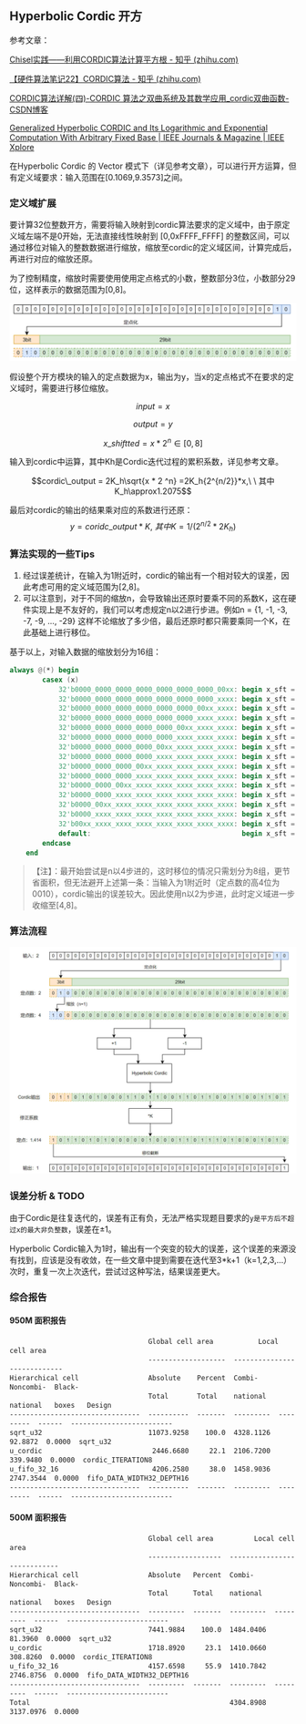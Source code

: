 

## Hyperbolic Cordic 开方

参考文章：

[Chisel实践——利用CORDIC算法计算平方根 - 知乎 (zhihu.com)](https://zhuanlan.zhihu.com/p/336572351)

[【硬件算法笔记22】CORDIC算法 - 知乎 (zhihu.com)](https://zhuanlan.zhihu.com/p/359610075)

[CORDIC算法详解(四)-CORDIC 算法之双曲系统及其数学应用_cordic双曲函数-CSDN博客](https://blog.csdn.net/Pieces_thinking/article/details/83545806)

[Generalized Hyperbolic CORDIC and Its Logarithmic and Exponential Computation With Arbitrary Fixed Base | IEEE Journals & Magazine | IEEE Xplore](https://ieeexplore.ieee.org/document/8738918)



在Hyperbolic Cordic 的 Vector 模式下（详见参考文章），可以进行开方运算，但有定义域要求：输入范围在[0.1069,9.3573]之间。

### 定义域扩展

要计算32位整数开方，需要将输入映射到cordic算法要求的定义域中，由于原定义域左端不是0开始，无法直接线性映射到 [0,0xFFFF_FFFF] 的整数区间，可以通过移位对输入的整数数据进行缩放，缩放至cordic的定义域区间，计算完成后，再进行对应的缩放还原。

为了控制精度，缩放时需要使用使用定点格式的小数，整数部分3位，小数部分29位，这样表示的数据范围为[0,8]。

![定点化](./doc/定点化.png)

假设整个开方模块的输入的定点数据为x，输出为y，当x的定点格式不在要求的定义域时，需要进行移位缩放。

$$input =x$$

$$output =y$$

$$x\_shiftted = x * 2 ^n \in[0,8]$$


输入到cordic中运算，其中Kh是Cordic迭代过程的累积系数，详见参考文章。

$$cordic\_output = 2K_h\sqrt{x * 2 ^n} =2K_h{2^{n/2}}*x,\ \ 其中K_h\approx1.2075$$



最后对cordic的输出的结果乘对应的系数进行还原：
$$y = coridc\_output * K,\ 其中K = 1/{(2^{n/2}*2K_h)}$$



### 算法实现的一些Tips

1. 经过误差统计，在输入为1附近时，cordic的输出有一个相对较大的误差，因此考虑可用的定义域范围为[2,8]。
2. 可以注意到，对于不同的缩放n，会导致输出还原时要乘不同的系数K，这在硬件实现上是不友好的，我们可以考虑规定n以2进行步进。例如n = {1, -1, -3, -7, -9, ..., -29} 这样不论缩放了多少倍，最后还原时都只需要乘同一个K，在此基础上进行移位。

  基于以上，对输入数据的缩放划分为16组：

```verilog
always @(*) begin
        casex (x)
            32'b0000_0000_0000_0000_0000_0000_0000_00xx: begin x_sft = x << 30; sqrt_res = ox_k >> 59;  end  // * 2^ 1
            32'b0000_0000_0000_0000_0000_0000_0000_xxxx: begin x_sft = x << 28; sqrt_res = ox_k >> 58;  end  // * 2^-1
            32'b0000_0000_0000_0000_0000_0000_00xx_xxxx: begin x_sft = x << 26; sqrt_res = ox_k >> 57;  end  // * 2^-3
            32'b0000_0000_0000_0000_0000_0000_xxxx_xxxx: begin x_sft = x << 24; sqrt_res = ox_k >> 56;  end  // * 2^-5
            32'b0000_0000_0000_0000_0000_00xx_xxxx_xxxx: begin x_sft = x << 22; sqrt_res = ox_k >> 55;  end  // * 2^-7
            32'b0000_0000_0000_0000_0000_xxxx_xxxx_xxxx: begin x_sft = x << 20; sqrt_res = ox_k >> 54;  end  // * 2^-9
            32'b0000_0000_0000_0000_00xx_xxxx_xxxx_xxxx: begin x_sft = x << 18; sqrt_res = ox_k >> 53;  end  // * 2^-11
            32'b0000_0000_0000_0000_xxxx_xxxx_xxxx_xxxx: begin x_sft = x << 16; sqrt_res = ox_k >> 52;  end  // * 2^-13
            32'b0000_0000_0000_00xx_xxxx_xxxx_xxxx_xxxx: begin x_sft = x << 14; sqrt_res = ox_k >> 51;  end  // * 2^-15
            32'b0000_0000_0000_xxxx_xxxx_xxxx_xxxx_xxxx: begin x_sft = x << 12; sqrt_res = ox_k >> 50;  end  // * 2^-17
            32'b0000_0000_00xx_xxxx_xxxx_xxxx_xxxx_xxxx: begin x_sft = x << 10; sqrt_res = ox_k >> 49;  end  // * 2^-19
            32'b0000_0000_xxxx_xxxx_xxxx_xxxx_xxxx_xxxx: begin x_sft = x <<  8; sqrt_res = ox_k >> 48;  end  // * 2^-21
            32'b0000_00xx_xxxx_xxxx_xxxx_xxxx_xxxx_xxxx: begin x_sft = x <<  6; sqrt_res = ox_k >> 47;  end  // * 2^-23
            32'b0000_xxxx_xxxx_xxxx_xxxx_xxxx_xxxx_xxxx: begin x_sft = x <<  4; sqrt_res = ox_k >> 46;  end  // * 2^-25
            32'b00xx_xxxx_xxxx_xxxx_xxxx_xxxx_xxxx_xxxx: begin x_sft = x <<  2; sqrt_res = ox_k >> 45;  end  // * 2^-27
            default:                                     begin x_sft = x;       sqrt_res = ox_k >> 44 ; end  // * 2^-29
        endcase
    end
```

> 【注】：最开始尝试是n以4步进的，这时移位的情况只需划分为8组，更节省面积，但无法避开上述第一条：当输入为1附近时（定点数的高4位为0010），cordic输出的误差较大。因此使用n以2为步进，此时定义域进一步收缩至[4,8]。
>

### 算法流程



![cordic_sqrt_structure](./doc/cordic_sqrt_structure.jpg)



### 误差分析 & TODO

由于Cordic是往复迭代的，误差有正有负，无法严格实现题目要求的`y是平方后不超过x的最大非负整数`，误差在±1。

Hyperbolic Cordic输入为1时，输出有一个突变的较大的误差，这个误差的来源没有找到，应该是没有收敛，在一些文章中提到需要在迭代至3*k+1（k=1,2,3,...）次时，重复一次上次迭代，尝试过这种写法，结果误差更大。


### 综合报告

#### 950M 面积报告
```
                                  Global cell area           Local cell area
                                  -------------------  ---------------------------- 
Hierarchical cell                 Absolute    Percent  Combi-     Noncombi-  Black-
                                  Total       Total    national   national   boxes   Design
--------------------------------  ----------  -------  ---------  ---------  ------  -------------------------
sqrt_u32                          11073.9258    100.0  4328.1126    92.8872  0.0000  sqrt_u32
u_cordic                           2446.6680     22.1  2106.7200   339.9480  0.0000  cordic_ITERATION8
u_fifo_32_16                       4206.2580     38.0  1458.9036  2747.3544  0.0000  fifo_DATA_WIDTH32_DEPTH16
--------------------------------  ----------  -------  ---------  ---------  ------  -------------------------
```
#### 500M 面积报告
```
                                  Global cell area          Local cell area
                                  ------------------  ---------------------------- 
Hierarchical cell                 Absolute   Percent  Combi-     Noncombi-  Black-
                                  Total      Total    national   national   boxes   Design
--------------------------------  ---------  -------  ---------  ---------  ------  -------------------------
sqrt_u32                          7441.9884    100.0  1484.0406    81.3960  0.0000  sqrt_u32
u_cordic                          1718.8920     23.1  1410.0660   308.8260  0.0000  cordic_ITERATION8
u_fifo_32_16                      4157.6598     55.9  1410.7842  2746.8756  0.0000  fifo_DATA_WIDTH32_DEPTH16
--------------------------------  ---------  -------  ---------  ---------  ------  -------------------------
Total                                                 4304.8908  3137.0976  0.0000
```

